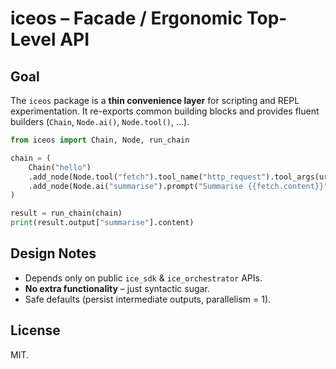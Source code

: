 # iceos – Facade / Ergonomic Top-Level API

## Goal
The `iceos` package is a **thin convenience layer** for scripting and REPL
experimentation.  It re-exports common building blocks and provides fluent
builders (`Chain`, `Node.ai()`, `Node.tool()`, …).

```python
from iceos import Chain, Node, run_chain

chain = (
    Chain("hello")
    .add_node(Node.tool("fetch").tool_name("http_request").tool_args(url="https://…"))
    .add_node(Node.ai("summarise").prompt("Summarise {{fetch.content}}"))
)

result = run_chain(chain)
print(result.output["summarise"].content)
```

## Design Notes
* Depends only on public `ice_sdk` & `ice_orchestrator` APIs.
* **No extra functionality** – just syntactic sugar.
* Safe defaults (persist intermediate outputs, parallelism = 1).

## License
MIT. 